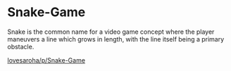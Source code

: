 # Snake-Game
 Snake is the common name for a video game concept where the player maneuvers a line which grows in length, with the line itself being a primary obstacle.

[lovesaroha/p/Snake-Game](https://lovesaroha.com/p/Snake-Game)